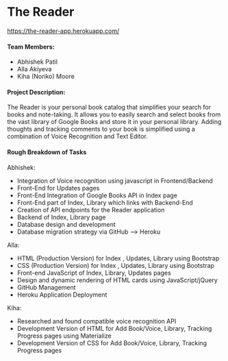# The Reader

https://the-reader-app.herokuapp.com/

#### Team Members: 
- Abhishek Patil
- Alla Akiyeva
- Kiha (Noriko) Moore

#### Project Description: 

The Reader is your personal book catalog that simplifies your search for books and note-taking. It allows you to easily search and select books from the vast library of Google Books and store it in your personal library. Adding thoughts and tracking comments to your book is simplified using a combination of Voice Recognition and Text Editor.


#### Rough Breakdown of Tasks

Abhishek:
- Integration of Voice recognition using javascript in Frontend/Backend
- Front-End for Updates pages
- Front-End Integration of Google Books API in Index page
- Front-End part of Index, Library which links with Backend-End
- Creation of API endpoints for the Reader application
- Backend of Index, Library page
- Database design and development
- Database migration strategy via GitHub --> Heroku

Alla:
- HTML (Production Version) for Index , Updates, Library using Bootstrap
- CSS (Production Version) for Index , Updates, Library using Bootstrap 
- Front-end JavaScript of Index, Library, Updates pages
- Design and dynamic rendering of HTML cards using JavaScript/jQuery
- GitHub Management
- Heroku Application Deployment

Kiha: 
- Researched and found compatible voice recognition API
- Development Version of HTML for Add Book/Voice, Library, Tracking Progress pages using Materialize
- Development Version of CSS for Add Book/Voice, Library, Tracking Progress pages 


